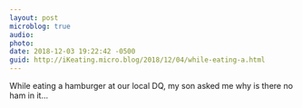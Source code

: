 ```yaml
---
layout: post
microblog: true
audio: 
photo: 
date: 2018-12-03 19:22:42 -0500
guid: http://iKeating.micro.blog/2018/12/04/while-eating-a.html
---
```

While eating a hamburger at our local DQ, my son asked me why is there no ham in it...
